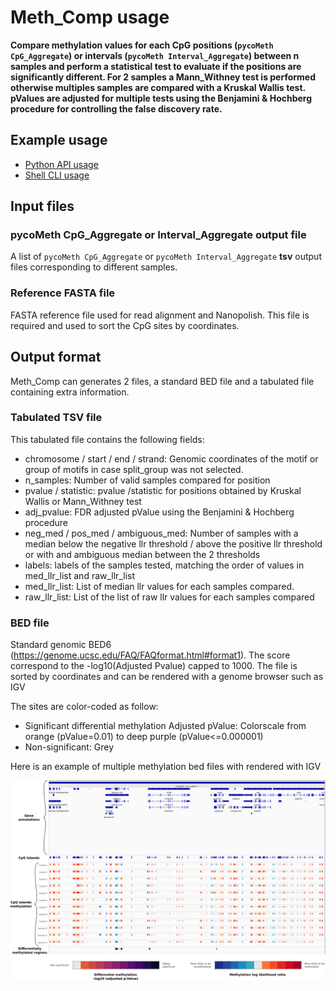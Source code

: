 # Meth_Comp usage

**Compare methylation values for each CpG positions (`pycoMeth CpG_Aggregate`) or intervals (`pycoMeth Interval_Aggregate`) between n samples and perform a statistical test to evaluate if the positions are significantly different. For 2 samples a Mann_Withney test is performed otherwise multiples samples are compared with a Kruskal Wallis test. pValues are adjusted for multiple tests using the Benjamini & Hochberg procedure for controlling the false discovery rate.**

## Example usage

* [Python API usage](https://a-slide.github.io/pycoMeth/Meth_Comp/API_usage/)
* [Shell CLI usage](https://a-slide.github.io/pycoMeth/Meth_Comp/CLI_usage/)

## Input files

### pycoMeth CpG_Aggregate or Interval_Aggregate output file

A list of `pycoMeth CpG_Aggregate` or `pycoMeth Interval_Aggregate` **tsv** output files corresponding to different samples.

### Reference FASTA file

FASTA reference file used for read alignment and Nanopolish. This file is required and used to sort the CpG sites by coordinates.

## Output format

Meth_Comp can generates 2 files, a standard BED file and a tabulated file containing extra information.

### Tabulated TSV file

This tabulated file contains the following fields:

* chromosome / start / end / strand: Genomic coordinates of the motif or group of motifs in case split_group was not selected.
* n_samples: Number of valid samples compared for position
* pvalue / statistic: pvalue /statistic for positions obtained by Kruskal Wallis or Mann_Withney test
* adj_pvalue: FDR adjusted pValue using the Benjamini & Hochberg procedure  
* neg_med / pos_med / ambiguous_med: Number of samples with a median below the negative llr threshold / above the positive llr threshold or with and ambiguous median between the 2 thresholds 
* labels: labels of the samples tested, matching the order of values in med_llr_list and raw_llr_list
* med_llr_list: List of median llr values for each samples compared.
* raw_llr_list: List of the list of raw llr values for each samples compared

### BED file

Standard genomic BED6 (https://genome.ucsc.edu/FAQ/FAQformat.html#format1). The score correspond to the -log10(Adjusted Pvalue) capped to 1000. The file is sorted by coordinates and can be rendered with a genome browser such as IGV

The sites are color-coded as follow:

* Significant differential methylation Adjusted pValue:  Colorscale from orange (pValue=0.01) to deep purple (pValue<=0.000001) 
* Non-significant: Grey

Here is an example of multiple methylation bed files with  rendered with IGV

![Example Bed Files](../pictures/Meth_Comp.png)
